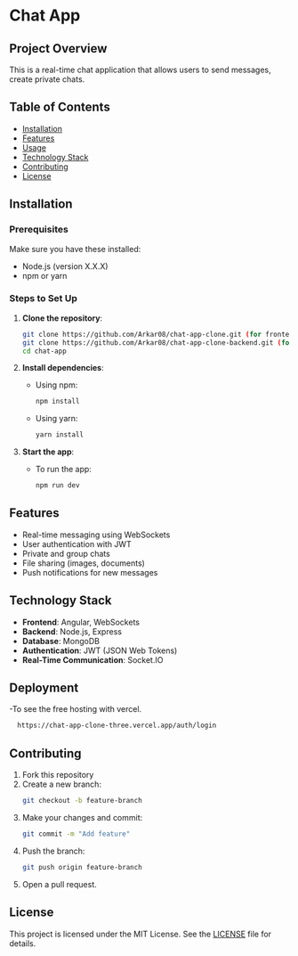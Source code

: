 # Chat App

## Project Overview
This is a real-time chat application that allows users to send messages, create private chats.

## Table of Contents
- [Installation](#installation)
- [Features](#features)
- [Usage](#usage)
- [Technology Stack](#technology-stack)
- [Contributing](#contributing)
- [License](#license)

## Installation

### Prerequisites
Make sure you have these installed:
- Node.js (version X.X.X)
- npm or yarn

### Steps to Set Up
1. **Clone the repository**:
    ```bash
    git clone https://github.com/Arkar08/chat-app-clone.git (for frontend)
    git clone https://github.com/Arkar08/chat-app-clone-backend.git (for backend)
    cd chat-app
    ```

2. **Install dependencies**:
    - Using npm:
      ```bash
      npm install
      ```
    - Using yarn:
      ```bash
      yarn install
      ```

3. **Start the app**:
    - To run the app:
      ```bash
      npm run dev
      ```

## Features
- Real-time messaging using WebSockets
- User authentication with JWT
- Private and group chats
- File sharing (images, documents)
- Push notifications for new messages

## Technology Stack
- **Frontend**: Angular, WebSockets
- **Backend**: Node.js, Express
- **Database**: MongoDB
- **Authentication**: JWT (JSON Web Tokens)
- **Real-Time Communication**: Socket.IO

## Deployment
-To see the free hosting with vercel.
```bash
  https://chat-app-clone-three.vercel.app/auth/login
```

## Contributing
1. Fork this repository
2. Create a new branch:
    ```bash
    git checkout -b feature-branch
    ```
3. Make your changes and commit:
    ```bash
    git commit -m "Add feature"
    ```
4. Push the branch:
    ```bash
    git push origin feature-branch
    ```
5. Open a pull request.

## License
This project is licensed under the MIT License. See the [LICENSE](LICENSE) file for details.
